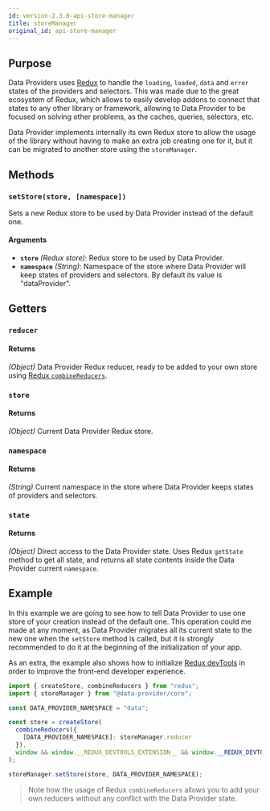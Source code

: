 ```yaml
---
id: version-2.3.0-api-store-manager
title: storeManager
original_id: api-store-manager
---
```


## Purpose

Data Providers uses [Redux][redux] to handle the `loading`, `loaded`, `data` and `error` states of the providers and selectors. This was made due to the great ecosystem of Redux, which allows to easily develop addons to connect that states to any other library or framework, allowing to Data Provider to be focused on solving other problems, as the caches, queries, selectors, etc.

Data Provider implements internally its own Redux store to allow the usage of the library without having to make an extra job creating one for it, but it can be migrated to another store using the `storeManager`.

## Methods

### `setStore(store, [namespace])`

Sets a new Redux store to be used by Data Provider instead of the default one.

#### Arguments

* __`store`__ _(Redux store)_: Redux store to be used by Data Provider.
* __`namespace`__ _(String)_: Namespace of the store where Data Provider will keep states of providers and selectors. By default its value is "dataProvider".

## Getters

### `reducer`

#### Returns

_(Object)_ Data Provider Redux reducer, ready to be added to your own store using [Redux `combineReducers`][redux-combine-reducers].

### `store`

#### Returns

_(Object)_ Current Data Provider Redux store.

### `namespace`

#### Returns

_(String)_ Current namespace in the store where Data Provider keeps states of providers and selectors.

### `state`

#### Returns

_(Object)_ Direct access to the Data Provider state. Uses Redux `getState` method to get all state, and returns all state contents inside the Data Provider current `namespace`.

## Example

In this example we are going to see how to tell Data Provider to use one store of your creation instead of the default one. This operation could me made at any moment, as Data Provider migrates all its current state to the new one when the `setStore` method is called, but it is strongly recommended to do it at the beginning of the initialization of your app.

As an extra, the example also shows how to initialize [Redux devTools][redux-devtools] in order to improve the front-end developer experience.

```javascript
import { createStore, combineReducers } from "redux";
import { storeManager } from "@data-provider/core";

const DATA_PROVIDER_NAMESPACE = "data";

const store = createStore(
  combineReducers({
    [DATA_PROVIDER_NAMESPACE]: storeManager.reducer
  }),
  window && window.__REDUX_DEVTOOLS_EXTENSION__ && window.__REDUX_DEVTOOLS_EXTENSION__()
);

storeManager.setStore(store, DATA_PROVIDER_NAMESPACE);
```

> Note how the usage of Redux `combineReducers` allows you to add your own reducers without any conflict with the Data Provider state.

[redux]: https://redux.js.org/
[redux-combine-reducers]: https://redux.js.org/api/combinereducers
[redux-devtools]: https://github.com/reduxjs/redux-devtools
